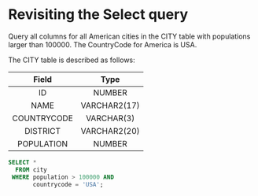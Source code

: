 # Revisiting the Select query

Query all columns for all American cities in the CITY table with populations larger than 100000. The CountryCode for America is USA.

The CITY table is described as follows:

|Field|Type|
|:---:|:--:|
|ID|NUMBER|
|NAME|VARCHAR2(17)|
|COUNTRYCODE|VARCHAR(3)|
|DISTRICT|VARCHAR2(20)|
|POPULATION|NUMBER|


```SQL
SELECT *
  FROM city
 WHERE population > 100000 AND
       countrycode = 'USA';
```
